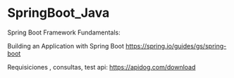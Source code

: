 # SpringBoot_Java
Spring Boot Framework Fundamentals:

Building an Application with Spring Boot
https://spring.io/guides/gs/spring-boot

Requisiciones , consultas, test api: 
https://apidog.com/download